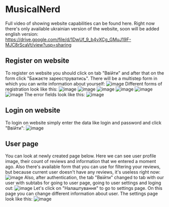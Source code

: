 # MusicalNerd
Full video of showing website capabilities can be found here. Right now there's only available ukrainian version of the website, soon will be added english version:
https://drive.google.com/file/d/1DwUf_9_b4vXCg_GMuJ19F-MJC8rScaVt/view?usp=sharing
## Register on website
To register on website you should click on tab "Ввійти" and after that on the form click "Бажаєте зареєструватись". There will be a multistep form in which you can
write information about yourself:
![image](https://user-images.githubusercontent.com/70975219/198377489-fb3a7ae4-103e-4e33-95f2-ad152f740764.png)
Different forms of registration look like this:
![image](https://user-images.githubusercontent.com/70975219/198377792-071ab31f-a072-4309-8701-d3770bf25b31.png)
![image](https://user-images.githubusercontent.com/70975219/198378084-f260d5bf-3648-4fa5-bf93-7cc502795265.png)
![image](https://user-images.githubusercontent.com/70975219/198378135-6ead4bb0-c7c9-4515-82c3-4cdb8fc81c77.png)
![image](https://user-images.githubusercontent.com/70975219/198378190-38968e21-e8dd-46f9-ae6c-4f0048df8f67.png)
![image](https://user-images.githubusercontent.com/70975219/198378237-b66483f4-72e4-414c-9dd2-d1e69b13de9d.png)
![image](https://user-images.githubusercontent.com/70975219/198378320-91f69171-94ef-4f81-96af-48d5825a060a.png)
The error fields look like this:
![image](https://user-images.githubusercontent.com/70975219/198378453-6cb36f6e-7a23-4ba9-a520-a09878d08116.png)
## Login on website
To login on website simply enter the data like login and password and click "Ввійти":
![image](https://user-images.githubusercontent.com/70975219/198379157-3348d4b9-af1c-4235-b186-dac9d741d222.png)
## User page
You can look at newly created page below. Here we can see user profile image, their count of reviews and information that we entered a moment ago. Also there's available form that you can use for filtering your reviews, but because current user doesn't have any reviews, it's useless right now:
![image](https://user-images.githubusercontent.com/70975219/198379359-11f990ef-2dd1-490e-ab81-a30d14d27e04.png)
Also, after authentication, the tab "Ввійти" changed to tab with our user with subtabs for going to user page, going to user settings and loging out:
![image](https://user-images.githubusercontent.com/70975219/198380424-3ff79812-b383-4f05-a64d-f776c69050d6.png)
Let's click on "Налаштування" to go to settings page. On this page you can change different information about user. The settings page look like this:
![image](https://user-images.githubusercontent.com/70975219/198382690-7ab37f39-906c-4782-937a-d9ba5c40da61.png)
